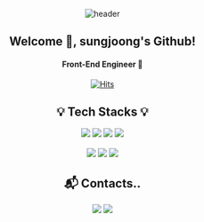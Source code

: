 <div align="center">

![header](https://capsule-render.vercel.app/api?type=waving&color=gradient&height=200&section=header&text=SungJoong%20Yun&fontSize=60)


## Welcome 🤗, sungjoong's Github!

#### Front-End Engineer 🚀


[![Hits](https://hits.seeyoufarm.com/api/count/incr/badge.svg?url=https%3A%2F%2Fgithub.com%2Fyunsungjoong%2Fhit-counter&count_bg=%2379C83D&title_bg=%23555555&icon=&icon_color=%23E7E7E7&title=hits&edge_flat=false)](https://hits.seeyoufarm.com)



## 💡 Tech Stacks 💡

<img src="https://img.shields.io/badge/html5-E34F26?style=for-the-badge&logo=html5&logoColor=white">
<img src="https://img.shields.io/badge/css-1572B6?style=for-the-badge&logo=css3&logoColor=white">
<img src="https://img.shields.io/badge/javascript-F7DF1E?style=for-the-badge&logo=javascript&logoColor=white">
<img src="https://img.shields.io/badge/react-%2320232a.svg?style=for-the-badge&logo=react&logoColor=%2361DAFB">
<br /><br />

<img src="https://img.shields.io/badge/typescript-%23007ACC.svg?style=for-the-badge&logo=typescript&logoColor=white">
<img src="https://img.shields.io/badge/Visual Studio Code-007ACC?style=for-the-badge&logo=Visual Studio Code&logoColor=white">
<img src="https://img.shields.io/badge/git-F05032?style=for-the-badge&logo=git&logoColor=white">



## 📬 Contacts..

<a href="https://yuns1994.tistory.com/"><img src="https://img.shields.io/badge/Tistory-FC7E0F?style=for-the-badge"></a>
<a href="mailto:yun_sj94@naver.com"><img src="https://img.shields.io/badge/Naver-03C75A?style=for-the-badge&logo=Naver&logoColor=white"></a>

<!--
**yunsungjoong/yunsungjoong** is a ✨ _special_ ✨ repository because its `README.md` (this file) appears on your GitHub profile.

Here are some ideas to get you started:

- 🔭 I’m currently working on ...
- 🌱 I’m currently learning ...
- 👯 I’m looking to collaborate on ...
- 🤔 I’m looking for help with ...
- 💬 Ask me about ...
- 📫 How to reach me: ...
- 😄 Pronouns: ...
- ⚡ Fun fact: ...
-->
